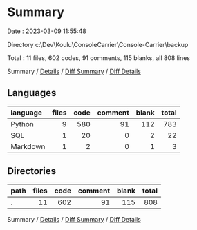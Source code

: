 # Summary

Date : 2023-03-09 11:55:48

Directory c:\\Dev\\Koulu\\ConsoleCarrier\\Console-Carrier\\backup

Total : 11 files,  602 codes, 91 comments, 115 blanks, all 808 lines

Summary / [Details](details.md) / [Diff Summary](diff.md) / [Diff Details](diff-details.md)

## Languages
| language | files | code | comment | blank | total |
| :--- | ---: | ---: | ---: | ---: | ---: |
| Python | 9 | 580 | 91 | 112 | 783 |
| SQL | 1 | 20 | 0 | 2 | 22 |
| Markdown | 1 | 2 | 0 | 1 | 3 |

## Directories
| path | files | code | comment | blank | total |
| :--- | ---: | ---: | ---: | ---: | ---: |
| . | 11 | 602 | 91 | 115 | 808 |

Summary / [Details](details.md) / [Diff Summary](diff.md) / [Diff Details](diff-details.md)
